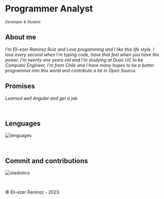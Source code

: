 # Programmer Analyst 
<sub> *Developer & Student* </sub>


## About me 
<i> 
    I'm Eli-ezer Ramirez Ruiz and Love progamming and I like this life style.
    I love every second when I'm typing code, have that feel when you have the power.
    I'm twenty one years old and I'm studying at Duoc UC to be Computer Engineer,
    I'm from Chile and I have many hopes to be a better programmer into this world 
    and contribute a lot in Open Source.     
</i>

</br>

## Promises
<i> Learned well Angular and get a job </i>

</br>

## Lenguages

![lenguages](http://github-profile-summary-cards.vercel.app/api/cards/most-commit-language?username=EliezerRamirezRuiz&theme=github_dark)

</br>

## Commit and contributions

![stadistics](http://github-profile-summary-cards.vercel.app/api/cards/profile-details?username=EliezerRamirezRuiz&theme=github_dark)


</br>

©️ Eli-ezer Ramirez - 2023

